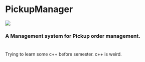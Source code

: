 # PickupManager
![](https://img.shields.io/badge/c++-14354C?style=for-the-badge&logo=c++&logoColor=white)

### A Management system for Pickup order management.

#
Trying to learn some c++ before semester. c++ is weird.
